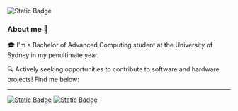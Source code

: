 ![Static Badge](https://github-readme-stats.vercel.app/api/top-langs/?username=szynl&theme=graywhite&show_icons=true&hide_border=false&layout=compact)

### About me 👋
🎓 I'm a Bachelor of Advanced Computing student at the University of Sydney in my penultimate year.

🔍 Actively seeking opportunities to contribute to software and hardware projects! Find me below:

---
[![Static Badge](https://img.shields.io/badge/LinkedIn-black)](https://www.linkedin.com/in/serenazhuoyanli/)
[![Static Badge](https://img.shields.io/badge/Email-black)](mailto:seli6857@uni.sydney.edu.au)
